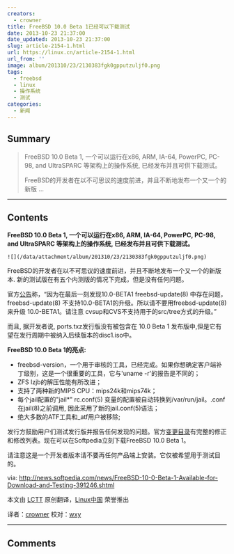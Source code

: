 ```yaml
---
creators:
  - crowner
title: FreeBSD 10.0 Beta 1已经可以下载测试
date: 2013-10-23 21:37:00
date_updated: 2013-10-23 21:37:00
slug: article-2154-1.html
url: https://linux.cn/article-2154-1.html
url_from: ''
image: album/201310/23/2130383fgk0gpputzuljf0.png
tags:
  - freebsd
  - linux
  - 操作系统
  - 测试
categories:
  - 新闻
---
```


## Summary

> FreeBSD 10.0 Beta 1, 一个可以运行在x86, ARM, IA-64, PowerPC, PC-98, and UltraSPARC 等架构上的操作系统, 已经发布并且可供下载测试。
> 
> FreeBSD的开发者在以不可思议的速度前进，并且不断地发布一个又一个的新版 ...

***

<!-- more -->

## Contents

**FreeBSD 10.0 Beta 1, 一个可以运行在x86, ARM, IA-64, PowerPC, PC-98, and UltraSPARC 等架构上的操作系统, 已经发布并且可供下载测试。**

 `![](/data/attachment/album/201310/23/2130383fgk0gpputzuljf0.png)`

FreeBSD的开发者在以不可思议的速度前进，并且不断地发布一个又一个的新版本. 新的测试版在有五个内测版的情况下完成，但是没有任何问题。

官方[公告](http://lists.freebsd.org/pipermail/freebsd-current/2013-October/045524.html)称，“因为在最后一刻发现10.0-BETA1 freebsd-update(8) 中存在问题，freebsd-update(8) 不支持10.0-BETA1的升级。所以请不要用freebsd-update(8) 来升级 10.0-BETA1。请注意 cvsup和CVS不支持用于的src/tree方式的升级。”

而且, 据开发者说, ports.txz发行版没有被包含在 10.0 Beta 1 发布版中,但是它有望在发行周期中被纳入后续版本的disc1.iso中。

**FreeBSD 10.0 Beta 1的亮点:**

* freebsd-version，一个用于审核的工具，已经完成。如果你想确定客户端补丁级别，这是一个很重要的工具，它与'uname -r'的报告是不同的；
* ZFS lzjb的解压性能有所改进；
* 支持了两种新的MIPS CPU：mips24k和mips74k；
* 每个jail配置的"jail\*" rc.conf(5) 变量的配置被自动转换到/var/run/jail。.conf在jail(8)之前调用, 因此采用了新的jail.conf(5)语法；
* 绝大多数的ATF工具和\_atf用户被移除;

发行方鼓励用户们测试发行版并报告任何发现的问题。官方[变更目录](http://lists.freebsd.org/pipermail/freebsd-current/2013-October/045524.html)有完整的修正和修改列表。现在可以在Softpedia立刻下载FreeBSD 10.0 Beta 1。

请注意这是一个开发者版本请不要再任何产品端上安装。它仅被希望用于测试目的。

 

via: <http://news.softpedia.com/news/FreeBSD-10-0-Beta-1-Available-for-Download-and-Testing-391246.shtml>

本文由 [LCTT](https://github.com/LCTT/TranslateProject) 原创翻译，[Linux中国](https://linux.cn/) 荣誉推出

译者：[crowner](https://github.com/crowner) 校对：[wxy](https://github.com/wxy)

***

## Comments
